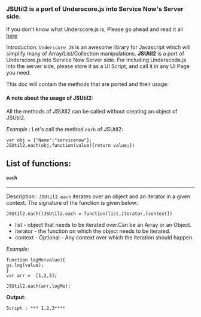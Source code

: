 ### JSUtil2 is a port of Underscore.js into Service Now's Server side.
If you don't know what Underscore.js is, Please go ahead and read it all [here](http://underscorejs.org/)

Introduction: `Underscore JS` is an awesome library for Javascript which will simplify many of Array/List/Collection manipulations. __JSUtil2__ is a port of Underscore.js into Service Now Server side.
For including Underscode.js into the server side, please store it as a UI Script, and call it in any UI Page you need.

This doc will contain the methods that are ported and their usage:

#### A note about the usage of JSUtil2:
All the methods of JSUtil2 can be called without creating an object of JSUtil2.

*Example* : Let's call the method `each` of JSUtil2:

```
var obj = {"Name":"servicenow"};
JSUtil2.each(obj,function(value){return value;})
```







## List of functions:


#### `each`
-------
Description : `JSUtil2.each` iterates over an object and an iterator in a given context. The signature of the function is given below:

```
JSUtil2.each()JSUtil2.each = function(list,iterator,[context])

```

- list - object that needs to be iterated over.Can be an Array or an Object.
- iterator - the function on which the object needs to be iterated.
- context - Optional - Any context over which the iteration should happen.


*Example:*

```
function logMe(value){
gs.log(value);
}
var arr =  [1,2,3];

JSUtil2.each(arr,logMe);
```
__Output:__
```
Script : *** 1,2,3****


```













